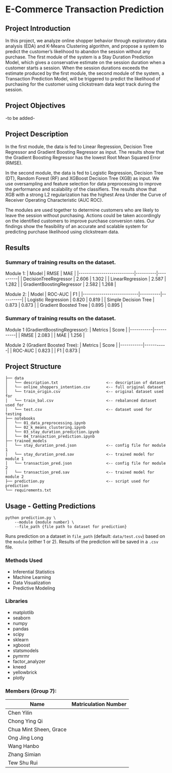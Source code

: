 # E-Commerce Transaction Prediction


## Project Introduction
In this project, we analyze online shopper behavior through exploratory data analysis (EDA) and K-Means Clustering algorithm, and propose a system to predict the customer’s likelihood to abandon the session without any purchase. The first module of the system is a Stay Duration Prediction Model, which gives a conservative estimate on the session duration when a customer starts a session. When the session durations exceeds the estimate produced by the first module, the second module of the system, a Transaction Prediction Model, will be triggered to predict the likelihood of purchasing for the customer using clickstream data kept track during the session.

## Project Objectives
-to be added-

## Project Description
In the first module, the data is fed to Linear Regression, Decision Tree Regressor and Gradient Boosting Regressor as input. The results show that the Gradient Boosting Regressor has the lowest Root Mean Squared Error (RMSE).

In the second module, the data is fed to Logistic Regression, Decision Tree (DT), Random Forest (RF) and XGBoost Decision Tree (XGB) as input. We use oversampling and feature selection for data preprocessing to improve the performance and scalability of the classifiers. The results show that XGB with a strong L2 regularization has the highest Area Under the Curve of Receiver Operating Characteristic (AUC ROC).

The modules are used together to determine customers who are likely to leave the session without purchasing. Actions could be taken accordingly on the identified customers to improve purchase conversion rates. Our findings show the feasibility of an accurate and scalable system for predicting purchase likelihood using clickstream data.

## Results
### Summary of training results on the dataset.

Module 1:
| Model                     | RMSE     | MAE      |
|---------------------------|----------|----------|
| DecisionTreeRegressor     | 2.606    | 1.302    |
| LinearRegression          | 2.587    | 1.282    |
| GradientBoostingRegressor | 2.582    | 1.268    |

Module 2:
| Model                     | ROC-AUC  | F1       |
|---------------------------|----------|----------|
| Logistic Regression       | 0.820    | 0.819    |
| Simple Decision Tree      | 0.873    | 0.873    |
| Gradient Boosted Tree     | 0.895    | 0.895    |

### Summary of training results on the dataset.

Module 1 (GradientBoostingRegressor):
| Metrics   | Score     |
|-----------|-----------|
| RMSE      | 2.083     |
| MAE       | 1.256     |

Module 2 (Gradient Boosted Tree):
| Metrics   | Score     |
|-----------|-----------|
| ROC-AUC   | 0.823     |
| F1        | 0.873     |


## Project Structure
```
├── data
│   └── description.txt                     <-- description of dataset
│   └── online_shoppers_intention.csv       <-- full original dataset
│   └── train_origin.csv                    <-- original dataset used for 
│   └── train_bal.csv                       <-- rebalanced dataset used for 
│   └── test.csv                            <-- dataset used for testing
├── notebooks
│   └── 01_data_preprocessing.ipynb
│   └── 02_k_means_clustering.ipynb
│   └── 03_stay_duration_prediction.ipynb
│   └── 04_transaction_prediction.ipynb
├── trained_models
│   └── stay_duration_pred.json             <-- config file for module 1
│   └── stay_duration_pred.sav              <-- trained model for module 1
│   └── transaction_pred.json               <-- config file for module 2
│   └── transaction_pred.sav                <-- trained model for module 2
├── prediction.py                           <-- script used for prediction
└── requirements.txt
```

## Usage - Getting Predictions
```
python prediction.py \
    --module {module number} \
    --file_path {file path to dataset for prediction}
```
Runs prediction on a dataset in `file_path` (default: `data/test.csv`) based on the `module` (either 1 or 2). Results of the prediction will be saved in a `.csv` file.

### Methods Used
* Inferential Statistics
* Machine Learning
* Data Visualization
* Predictive Modeling

### Libraries
* matplotlib
* seaborn
* numpy 
* pandas
* scipy
* sklearn
* xgboost
* statsmodels
* pymrmr
* factor_analyzer
* kneed
* yellowbrick
* plotly

### Members (Group 7):

|Name                   |Matriculation Number   | 
|-----------------------|-----------------------|
|Chen Yilin             |                       |
|Chong Ying Qi          |                       |
|Chua Mint Sheen, Grace |                       |
|Ong Jing Long          |                       |
|Wang Hanbo             |                       |
|Zhang Simian           |                       |
|Tew Shu Rui            |                       |
